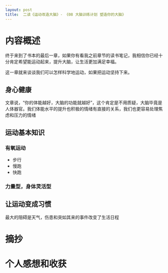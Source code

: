 ```yaml
---
layout: post
title:  二读《运动改造大脑》- 《08 大脑训练计划 塑造你的大脑》
---
```

# 内容概述

终于来到了书本的最后一章，如果你有看我之前章节的读书笔记，我相信你已经十分肯定希望能运动起来，提升大脑，让生活更加满足幸福。

这一章就来谈谈我们可以怎样科学地运动，如果把运动坚持下来。

## 身心健康

文章说，“你的体能越好，大脑的功能就越好”，这个肯定是不用质疑，大脑毕竟是人体器官。我们体能水平的提升也积极的情绪有直接的关系，我们也更容易处理焦虑和压力的情绪

## 运动基本知识
### 有氧运动
- 步行
- 慢跑
- 快跑
### 力量型，身体灵活型

## 让运动变成习惯

最大的阻碍是天气，伤患和突如其来的事件改变了生活日程

# 摘抄

# 个人感想和收获
<!--stackedit_data:
eyJoaXN0b3J5IjpbOTU2Njc2MzcwLC03OTc2NDA4MjksODAwNT
g3MzIyLC02MjY0MDM0MzksLTE3MTIzMDcyMzQsLTU5MTMzMDAy
LDE0MjYwMDM1OTgsMTgyODI3NDYwN119
-->